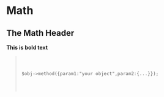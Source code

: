 # Math
## The Math Header
**This is bold text**

<blockquote>
<pre><code>  

$obj->method({param1:"your object",param2:{...}});

</code></pre>
</blockquote>